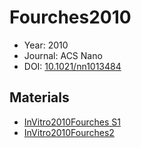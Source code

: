 <a name="article" />

# Fourches2010

* Year: 2010
* Journal: ACS Nano
* DOI: <a href="https://doi.org/10.1021/nn1013484">10.1021/nn1013484</a>

## Materials
* [InVitro2010Fourches S1](nanowiki6.md)
* [InVitro2010Fourches2](nanowiki7.md)
